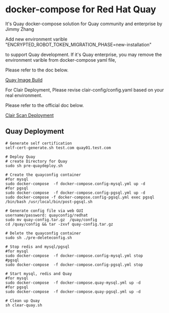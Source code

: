 # docker-compose for Red Hat Quay 

It's Quay docker-compose solution for Quay community and enterprise by Jimmy Zhang

Add new environment varible "ENCRYPTED_ROBOT_TOKEN_MIGRATION_PHASE=new-installation"

to support Quay development. If it's Quay enterprise, you may remove the environment varible from docker-compose yaml file, 

Please refer to the doc below.

[Quay Image Build](https://github.com/quay/quay/blob/master/docs/development-container.md)

For Clair Deployment, Please revise clair-config/config.yaml based on your real environment.

Please refer to the official doc below.

[Clair Scan Deployment](https://access.redhat.com/documentation/en-us/red_hat_quay/3/html-single/manage_red_hat_quay/index#quay-security-scanner)
## Quay Deployment
```
# Generate self certification 
self-cert-generate.sh test.com quay01.test.com

# Deploy Quay
# create Directory for Quay
sudo sh pre-quaydeploy.sh

# Create the quayconfig container
#for mysql
sudo docker-compose  -f docker-compose.config-mysql.yml up -d
#for pgsql
sudo docker-compose  -f docker-compose.config-pgsql.yml up -d
sudo docker-compose -f docker-compose.config-pgsql.yml exec pgsql /bin/bash /usr/local/bin/post-pgsql.sh

# Generate config file via web GUI
username/password: quayconfig/redhat
sudo mv quay-config.tar.gz  /quay/config
cd /quay/config && tar -zxvf quay-config.tar.gz

# Delete the quayconfig container
sudo sh ./pre-deleteconfig.sh

# Stop redis and mysql/pgsql
#for mysql
sudo docker-compose  -f docker-compose.config-mysql.yml stop
#pgsql
sudo docker-compose  -f docker-compose.config-pgsql.yml stop

# Start mysql, redis and Quay
#for mysql
sudo docker-compose  -f docker-compose.quay-mysql.yml up -d
#for pgsql
sudo docker-compose  -f docker-compose.quay-pgsql.yml up -d

# Clean up Quay
sh clear-quay.sh

